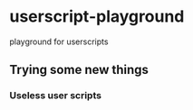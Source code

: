 # userscript-playground
playground for userscripts

## Trying some new things

### Useless user scripts
